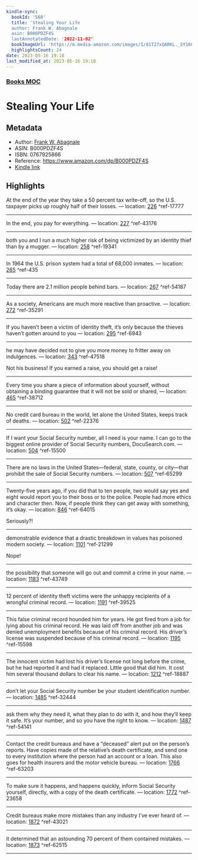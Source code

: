 ```yaml
---
kindle-sync:
  bookId: '568'
  title: 'Stealing Your Life
  author: Frank W. Abagnale
  asin: B000PDZF4S
  lastAnnotatedDate: '2022-11-02'
  bookImageUrl: 'https://m.media-amazon.com/images/I/81T27xQARKL._SY160.jpg'
  highlightsCount: 24
date: 2023-05-16 19:10
last_modified_at: 2023-05-16 19:10
---
```

### [Books MOC](Books%20MOC.md)

# Stealing Your Life
## Metadata
* Author: [Frank W. Abagnale](https://www.amazon.comundefined)
* ASIN: B000PDZF4S
* ISBN: 0767925866
* Reference: https://www.amazon.com/dp/B000PDZF4S
* [Kindle link](kindle://book?action=open&asin=B000PDZF4S)

## Highlights
At the end of the year they take a 50 percent tax write-off, so the U.S. taxpayer picks up roughly half of their losses. — location: [226](kindle://book?action=open&asin=B000PDZF4S&location=226) ^ref-17777

---
In the end, you pay for everything. — location: [227](kindle://book?action=open&asin=B000PDZF4S&location=227) ^ref-43176

---
both you and I run a much higher risk of being victimized by an identity thief than by a mugger. — location: [258](kindle://book?action=open&asin=B000PDZF4S&location=258) ^ref-19341

---
In 1964 the U.S. prison system had a total of 68,000 inmates. — location: [265](kindle://book?action=open&asin=B000PDZF4S&location=265) ^ref-435

---
Today there are 2.1 million people behind bars. — location: [267](kindle://book?action=open&asin=B000PDZF4S&location=267) ^ref-54187

---
As a society, Americans are much more reactive than proactive. — location: [272](kindle://book?action=open&asin=B000PDZF4S&location=272) ^ref-35291

---
If you haven’t been a victim of identity theft, it’s only because the thieves haven’t gotten around to you — location: [295](kindle://book?action=open&asin=B000PDZF4S&location=295) ^ref-6943

---
he may have decided not to give you more money to fritter away on indulgences. — location: [343](kindle://book?action=open&asin=B000PDZF4S&location=343) ^ref-47518

Not his business! If you earned a raise, you should get a raise!

---
Every time you share a piece of information about yourself, without obtaining a binding guarantee that it will not be sold or shared, — location: [465](kindle://book?action=open&asin=B000PDZF4S&location=465) ^ref-38712

---
No credit card bureau in the world, let alone the United States, keeps track of deaths. — location: [502](kindle://book?action=open&asin=B000PDZF4S&location=502) ^ref-22376

---
If I want your Social Security number, all I need is your name. I can go to the biggest online provider of Social Security numbers, DocuSearch.com. — location: [504](kindle://book?action=open&asin=B000PDZF4S&location=504) ^ref-15500

---
There are no laws in the United States—federal, state, county, or city—that prohibit the sale of Social Security numbers. — location: [507](kindle://book?action=open&asin=B000PDZF4S&location=507) ^ref-65299

---
Twenty-five years ago, if you did that to ten people, two would say yes and eight would report you to their boss or to the police. People had more ethics and character then. Now, if people think they can get away with something, it’s okay. — location: [846](kindle://book?action=open&asin=B000PDZF4S&location=846) ^ref-64015

Seriously?!

---
demonstrable evidence that a drastic breakdown in values has poisoned modern society. — location: [1101](kindle://book?action=open&asin=B000PDZF4S&location=1101) ^ref-21299

Nope!

---
the possibility that someone will go out and commit a crime in your name. — location: [1183](kindle://book?action=open&asin=B000PDZF4S&location=1183) ^ref-43749

---
12 percent of identity theft victims were the unhappy recipients of a wrongful criminal record. — location: [1191](kindle://book?action=open&asin=B000PDZF4S&location=1191) ^ref-39525

---
This false criminal record hounded him for years. He got fired from a job for lying about his criminal record. He was laid off from another job and was denied unemployment benefits because of his criminal record. His driver’s license was suspended because of his criminal record. — location: [1195](kindle://book?action=open&asin=B000PDZF4S&location=1195) ^ref-15598

---
The innocent victim had lost his driver’s license not long before the crime, but he had reported it and had it replaced. Little good that did him. It cost him several thousand dollars to clear his name. — location: [1212](kindle://book?action=open&asin=B000PDZF4S&location=1212) ^ref-18887

---
don’t let your Social Security number be your student identification number. — location: [1485](kindle://book?action=open&asin=B000PDZF4S&location=1485) ^ref-32444

---
ask them why they need it, what they plan to do with it, and how they’ll keep it safe. It’s your number, and so you have the right to know. — location: [1487](kindle://book?action=open&asin=B000PDZF4S&location=1487) ^ref-54141

---
Contact the credit bureaus and have a “deceased” alert put on the person’s reports. Have copies made of the relative’s death certificate, and send one to every institution where the person had an account or a loan. This also goes for health insurers and the motor vehicle bureau. — location: [1766](kindle://book?action=open&asin=B000PDZF4S&location=1766) ^ref-63203

---
To make sure it happens, and happens quickly, inform Social Security yourself, directly, with a copy of the death certificate. — location: [1772](kindle://book?action=open&asin=B000PDZF4S&location=1772) ^ref-23658

---
Credit bureaus make more mistakes than any industry I’ve ever heard of. — location: [1872](kindle://book?action=open&asin=B000PDZF4S&location=1872) ^ref-43021

---
it determined that an astounding 70 percent of them contained mistakes. — location: [1873](kindle://book?action=open&asin=B000PDZF4S&location=1873) ^ref-62515

---
